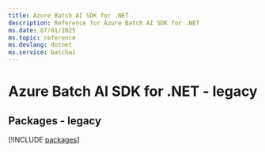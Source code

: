 ```yaml
---
title: Azure Batch AI SDK for .NET
description: Reference for Azure Batch AI SDK for .NET
ms.date: 07/01/2025
ms.topic: reference
ms.devlang: dotnet
ms.service: batchai
---
```

# Azure Batch AI SDK for .NET - legacy
## Packages - legacy
[!INCLUDE [packages](batch-ai-index.md)]